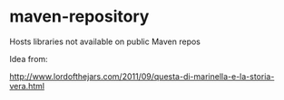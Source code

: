 # maven-repository
Hosts libraries not available on public Maven repos

Idea from:

http://www.lordofthejars.com/2011/09/questa-di-marinella-e-la-storia-vera.html
